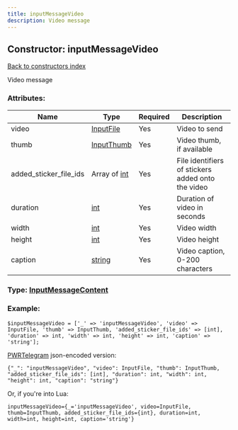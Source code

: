 ```yaml
---
title: inputMessageVideo
description: Video message
---
```

## Constructor: inputMessageVideo  
[Back to constructors index](index.md)



Video message

### Attributes:

| Name     |    Type       | Required | Description |
|----------|---------------|----------|-------------|
|video|[InputFile](../types/InputFile.md) | Yes|Video to send|
|thumb|[InputThumb](../types/InputThumb.md) | Yes|Video thumb, if available|
|added\_sticker\_file\_ids|Array of [int](../constructors/int.md) | Yes|File identifiers of stickers added onto the video|
|duration|[int](../types/int.md) | Yes|Duration of video in seconds|
|width|[int](../types/int.md) | Yes|Video width|
|height|[int](../types/int.md) | Yes|Video height|
|caption|[string](../types/string.md) | Yes|Video caption, 0-200 characters|



### Type: [InputMessageContent](../types/InputMessageContent.md)


### Example:

```
$inputMessageVideo = ['_' => 'inputMessageVideo', 'video' => InputFile, 'thumb' => InputThumb, 'added_sticker_file_ids' => [int], 'duration' => int, 'width' => int, 'height' => int, 'caption' => 'string'];
```  

[PWRTelegram](https://pwrtelegram.xyz) json-encoded version:

```
{"_": "inputMessageVideo", "video": InputFile, "thumb": InputThumb, "added_sticker_file_ids": [int], "duration": int, "width": int, "height": int, "caption": "string"}
```


Or, if you're into Lua:  


```
inputMessageVideo={_='inputMessageVideo', video=InputFile, thumb=InputThumb, added_sticker_file_ids={int}, duration=int, width=int, height=int, caption='string'}

```


